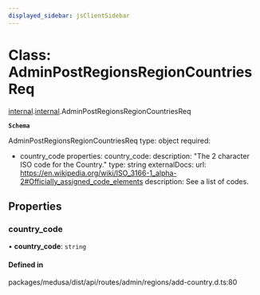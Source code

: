 ```yaml
---
displayed_sidebar: jsClientSidebar
---
```


# Class: AdminPostRegionsRegionCountriesReq

[internal](../modules/internal-8.md).[internal](../modules/internal-8.internal.md).AdminPostRegionsRegionCountriesReq

**`Schema`**

AdminPostRegionsRegionCountriesReq
type: object
required:
  - country_code
properties:
  country_code:
    description: "The 2 character ISO code for the Country."
    type: string
    externalDocs:
      url: https://en.wikipedia.org/wiki/ISO_3166-1_alpha-2#Officially_assigned_code_elements
      description: See a list of codes.

## Properties

### country\_code

• **country\_code**: `string`

#### Defined in

packages/medusa/dist/api/routes/admin/regions/add-country.d.ts:80
